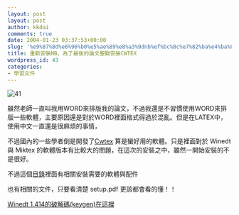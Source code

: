 ```yaml
---
layout: post
layout: post
author: kkdai
comments: true
date: 2004-01-23 03:37:53+00:00
slug: '%e9%87%8d%e6%96%b0%e5%ae%89%e8%a3%9dnb%ef%bc%8c%e7%82%ba%e4%ba%86%e6%9c%80%e5%be%8c%e7%9a%84%e8%ab%96%e6%96%87%e8%81%96%e6%88%b0%e5%ae%89%e8%a3%9dcwtex'
title: 重新安裝NB，為了最後的論文聖戰安裝CWTEX
wordpress_id: 43
categories:
- 學習文件
---
```


![41](http://ccms.ntu.edu.tw/~ntut019/cwtex/cxbook.gif)  

雖然老師一直叫我用WORD來排版我的論文，不過我還是不習慣使用WORD來排版一些軟體，主要原因還是對於WORD裡面格式得過於混亂。但是在LATEX中，使用中文一直還是很麻煩的事情，





不過國內的一些學者倒是開發了[Cwtex](http://www.math.ccu.edu.tw/chinese/theequipment.htm)
算是蠻好用的軟體。只是裡面對於 Winedt 與 Miktex 的軟體版本有比較大的問題，在這次的安裝之中，雖然一開始安裝的不是很好。




不過這個[目錄](ftp://ftp1.sinica.edu.tw/pub2/tex/cwTeX/)裡面有相關安裝需要的軟體與配件




也有相關的文件，只要看清楚 setup.pdf 更該都會看的懂！！




[Winedt 1.414的破解碼(keygen)在這裡](http://www.cracks4u.com/download/conspy/tno-we14.zip)
